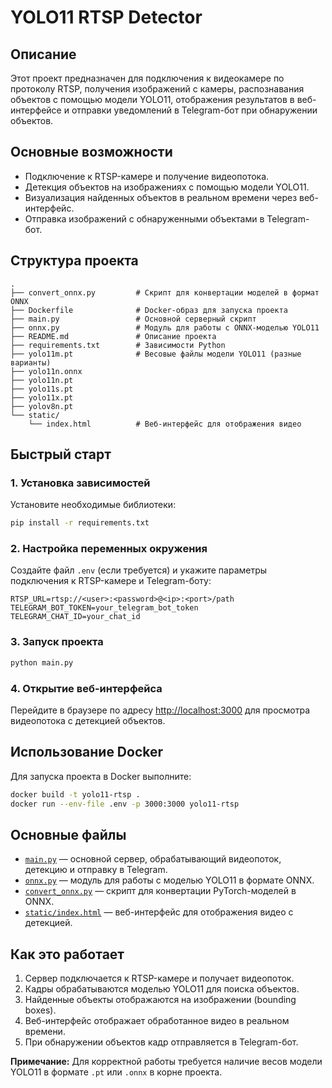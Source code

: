 # YOLO11 RTSP Detector

## Описание

Этот проект предназначен для подключения к видеокамере по протоколу RTSP, получения изображений с камеры, распознавания объектов с помощью модели YOLO11, отображения результатов в веб-интерфейсе и отправки уведомлений в Telegram-бот при обнаружении объектов.

## Основные возможности

- Подключение к RTSP-камере и получение видеопотока.
- Детекция объектов на изображениях с помощью модели YOLO11.
- Визуализация найденных объектов в реальном времени через веб-интерфейс.
- Отправка изображений с обнаруженными объектами в Telegram-бот.

## Структура проекта

```
.
├── convert_onnx.py         # Скрипт для конвертации моделей в формат ONNX
├── Dockerfile              # Docker-образ для запуска проекта
├── main.py                 # Основной серверный скрипт
├── onnx.py                 # Модуль для работы с ONNX-моделью YOLO11
├── README.md               # Описание проекта
├── requirements.txt        # Зависимости Python
├── yolo11m.pt              # Весовые файлы модели YOLO11 (разные варианты)
├── yolo11n.onnx
├── yolo11n.pt
├── yolo11s.pt
├── yolo11x.pt
├── yolov8n.pt
└── static/
    └── index.html          # Веб-интерфейс для отображения видео
```

## Быстрый старт

### 1. Установка зависимостей

Установите необходимые библиотеки:

```sh
pip install -r requirements.txt
```

### 2. Настройка переменных окружения

Создайте файл `.env` (если требуется) и укажите параметры подключения к RTSP-камере и Telegram-боту:

```
RTSP_URL=rtsp://<user>:<password>@<ip>:<port>/path
TELEGRAM_BOT_TOKEN=your_telegram_bot_token
TELEGRAM_CHAT_ID=your_chat_id
```

### 3. Запуск проекта

```sh
python main.py
```

### 4. Открытие веб-интерфейса

Перейдите в браузере по адресу [http://localhost:3000](http://localhost:3000) для просмотра видеопотока с детекцией объектов.

## Использование Docker

Для запуска проекта в Docker выполните:

```sh
docker build -t yolo11-rtsp .
docker run --env-file .env -p 3000:3000 yolo11-rtsp
```

## Основные файлы

- [`main.py`](main.py) — основной сервер, обрабатывающий видеопоток, детекцию и отправку в Telegram.
- [`onnx.py`](onnx.py) — модуль для работы с моделью YOLO11 в формате ONNX.
- [`convert_onnx.py`](convert_onnx.py) — скрипт для конвертации PyTorch-моделей в ONNX.
- [`static/index.html`](static/index.html) — веб-интерфейс для отображения видео с детекцией.

## Как это работает

1. Сервер подключается к RTSP-камере и получает видеопоток.
2. Кадры обрабатываются моделью YOLO11 для поиска объектов.
3. Найденные объекты отображаются на изображении (bounding boxes).
4. Веб-интерфейс отображает обработанное видео в реальном времени.
5. При обнаружении объектов кадр отправляется в Telegram-бот.

**Примечание:** Для корректной работы требуется наличие весов модели YOLO11 в формате `.pt` или `.onnx` в корне проекта.
````